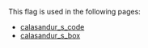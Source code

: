 This flag is used in the following pages:
 - [calasandur_s_code](../events/calasandur_s_code.md)
 - [calasandur_s_box](../events/calasandur_s_box.md)
